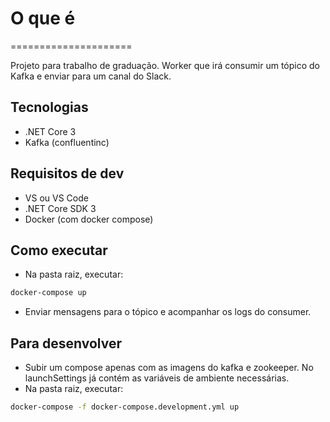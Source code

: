 # O que é

=====================

Projeto para trabalho de graduação. Worker que irá consumir um tópico do Kafka e enviar para um canal do Slack.

## Tecnologias

- .NET Core 3
- Kafka (confluentinc)

## Requisitos de dev

- VS ou VS Code
- .NET Core SDK 3
- Docker (com docker compose)

## Como executar

- Na pasta raiz, executar:

```bash
docker-compose up
```

- Enviar mensagens para o tópico e acompanhar os logs do consumer.

## Para desenvolver

- Subir um compose apenas com as imagens do kafka e zookeeper. No launchSettings já contém as variáveis de ambiente necessárias.
- Na pasta raiz, executar:

```bash
docker-compose -f docker-compose.development.yml up
```
